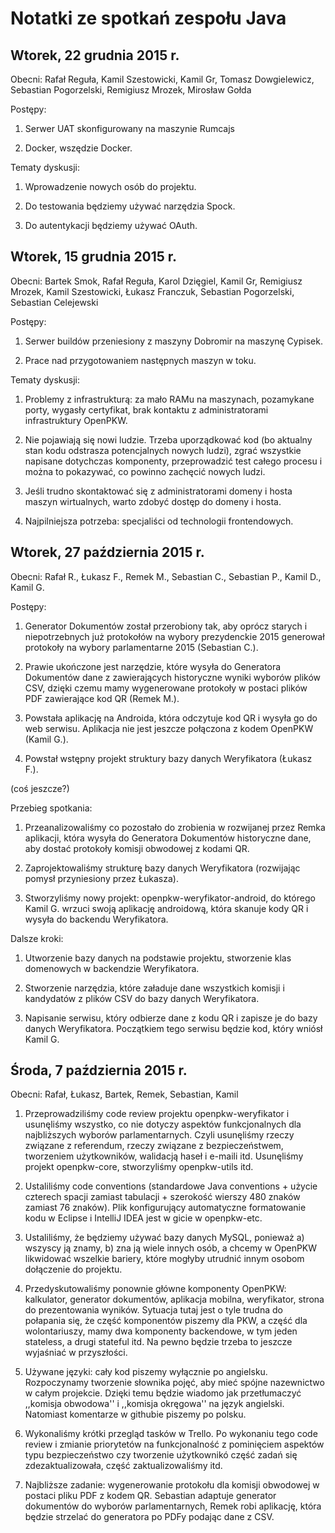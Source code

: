 # Notatki ze spotkań zespołu Java

## Wtorek, 22 grudnia 2015 r.

Obecni: Rafał Reguła, Kamil Szestowicki, Kamil Gr, Tomasz Dowgielewicz, Sebastian Pogorzelski, Remigiusz Mrozek, Mirosław Gołda

Postępy:

1. Serwer UAT skonfigurowany na maszynie Rumcajs

2. Docker, wszędzie Docker.

Tematy dyskusji:

1. Wprowadzenie nowych osób do projektu.

2. Do testowania będziemy używać narzędzia Spock.

3. Do autentykacji będziemy używać OAuth.


## Wtorek, 15 grudnia 2015 r.

Obecni: Bartek Smok, Rafał Reguła, Karol Dzięgiel, Kamil Gr, Remigiusz Mrozek, Kamil Szestowicki, Łukasz Franczuk, Sebastian Pogorzelski, Sebastian Celejewski

Postępy:

1. Serwer buildów przeniesiony z maszyny Dobromir na maszynę Cypisek.

2. Prace nad przygotowaniem następnych maszyn w toku.


Tematy dyskusji:

1. Problemy z infrastrukturą: za mało RAMu na maszynach, pozamykane porty, wygasły certyfikat, brak kontaktu z administratorami infrastruktury OpenPKW.

2. Nie pojawiają się nowi ludzie. Trzeba uporządkować kod (bo aktualny stan kodu odstrasza potencjalnych nowych ludzi), zgrać wszystkie napisane dotychczas komponenty, przeprowadzić test całego procesu i można to pokazywać, co powinno zachęcić nowych ludzi.

3. Jeśli trudno skontaktować się z administratorami domeny i hosta maszyn wirtualnych, warto zdobyć dostęp do domeny i hosta.

4. Najpilniejsza potrzeba: specjaliści od technologii frontendowych.



## Wtorek, 27 październia 2015 r.

Obecni: Rafał R., Łukasz F., Remek M., Sebastian C., Sebastian P., Kamil D., Kamil G.

Postępy:

1. Generator Dokumentów został przerobiony tak, aby oprócz starych i niepotrzebnych już protokołów na wybory prezydenckie 2015 generował protokoły na wybory parlamentarne 2015 (Sebastian C.).

2. Prawie ukończone jest narzędzie, które wysyła do Generatora Dokumentów dane z zawierających historyczne wyniki wyborów plików CSV, dzięki czemu mamy wygenerowane protokoły w postaci plików PDF zawierające kod QR (Remek M.).

3. Powstała aplikację na Androida, która odczytuje kod QR i wysyła go do web serwisu. Aplikacja nie jest jeszcze połączona z kodem OpenPKW (Kamil G.).

4. Powstał wstępny projekt struktury bazy danych Weryfikatora (Łukasz F.).

(coś jeszcze?)


Przebieg spotkania:

1. Przeanalizowaliśmy co pozostało do zrobienia w rozwijanej przez Remka aplikacji, która wysyła do Generatora Dokumentów historyczne dane, aby dostać protokoły komisji obwodowej z kodami QR.

2. Zaprojektowaliśmy strukturę bazy danych Weryfikatora (rozwijając pomysł przyniesiony przez Łukasza).

3. Stworzyliśmy nowy projekt: openpkw-weryfikator-android, do którego Kamil G. wrzuci swoją aplikację androidową, która skanuje kody QR i wysyła do backendu Weryfikatora.


Dalsze kroki:

1. Utworzenie bazy danych na podstawie projektu, stworzenie klas domenowych w backendzie Weryfikatora.

2. Stworzenie narzędzia, które załaduje dane wszystkich komisji i kandydatów z plików CSV do bazy danych Weryfikatora.

3. Napisanie serwisu, który odbierze dane z kodu QR i zapisze je do bazy danych Weryfikatora. Początkiem tego serwisu będzie kod, który wniósł Kamil G.

## Środa, 7 październia 2015 r.

Obecni: Rafał, Łukasz, Bartek, Remek, Sebastian, Kamil

1. Przeprowadziliśmy code review projektu openpkw-weryfikator i usunęliśmy wszystko, co nie dotyczy aspektów funkcjonalnych dla najbliższych wyborów parlamentarnych. Czyli usunęliśmy rzeczy związane z referendum, rzeczy związane z bezpieczeństwem, tworzeniem użytkowników, walidacją haseł i e-maili itd. Usunęliśmy projekt openpkw-core, stworzyliśmy openpkw-utils itd.

2. Ustaliliśmy code conventions (standardowe Java conventions + użycie czterech spacji zamiast tabulacji + szerokość wierszy 480 znaków zamiast 76 znaków). Plik konfigurujący automatyczne formatowanie kodu w Eclipse i IntelliJ IDEA jest w gicie w openpkw-etc.

3. Ustaliliśmy, że będziemy używać bazy danych MySQL, ponieważ a) wszyscy ją znamy, b) zna ją wiele innych osób, a chcemy w OpenPKW likwidować wszelkie bariery, które mogłyby utrudnić innym osobom dołączenie do projektu.

4. Przedyskutowaliśmy ponownie główne komponenty OpenPKW: kalkulator, generator dokumentów, aplikacja mobilna, weryfikator, strona do prezentowania wyników. Sytuacja tutaj jest o tyle trudna do połapania się, że część komponentów piszemy dla PKW, a część dla wolontariuszy, mamy dwa komponenty backendowe, w tym jeden stateless, a drugi stateful itd. Na pewno będzie trzeba to jeszcze wyjaśniać w przyszłości.

5. Używane języki: cały kod piszemy wyłącznie po angielsku. Rozpoczynamy tworzenie słownika pojęć, aby mieć spójne nazewnictwo w całym projekcie. Dzięki temu będzie wiadomo jak przetłumaczyć ,,komisja obwodowa'' i ,,komisja okręgowa'' na język angielski. Natomiast komentarze w githubie piszemy po polsku.

6. Wykonaliśmy krótki przegląd tasków w Trello. Po wykonaniu tego code review i zmianie priorytetów na funkcjonalność z pominięciem aspektów typu bezpieczeństwo czy tworzenie użytkownikó część zadań się zdezaktualizowała, część zaktualizowaliśmy itd.

7. Najbliższe zadanie: wygenerowanie protokołu dla komisji obwodowej w postaci pliku PDF z kodem QR. Sebastian adaptuje generator dokumentów do wyborów parlamentarnych, Remek robi aplikację, która będzie strzelać do generatora po PDFy podając dane z CSV.
